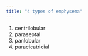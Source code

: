 ```yaml
---
title: "4 types of emphysema"
---
```

1. centrilobular
2. paraseptal
3. panlobular
4. paracicatricial

